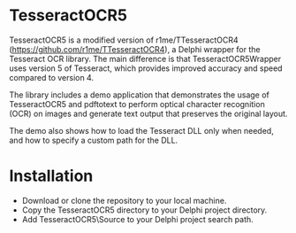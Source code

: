 # TesseractOCR5
TesseractOCR5 is a modified version of r1me/TTesseractOCR4 (https://github.com/r1me/TTesseractOCR4), a Delphi wrapper for the Tesseract OCR library. 
The main difference is that TesseractOCR5Wrapper uses version 5 of Tesseract, which provides improved accuracy and speed compared to version 4.

The library includes a demo application that demonstrates the usage of TesseractOCR5 and pdftotext to perform optical character recognition (OCR) on images and generate text output that preserves the original layout. 

The demo also shows how to load the Tesseract DLL only when needed, and how to specify a custom path for the DLL.


# Installation
+ Download or clone the repository to your local machine.
+ Copy the TesseractOCR5 directory to your Delphi project directory.
+ Add TesseractOCR5\Source to your Delphi project search path.


